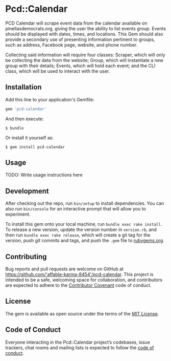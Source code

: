 # Pcd::Calendar

PCD Calendar will scrape event data from the calendar available on pinellasdemocrats.org, giving the user the ability to list events group. Events should be displayed with dates, times, and locations. This Gem should also provide a secondary use of presenting information pertinent to groups, such as address, Facebook page, website, and phone number.

Collecting said information will require four classes: Scraper, which will only be collecting the data from the website; Group, which will instantiate a new group with their details; Events, which will hold each event; and the CLI class, which will be used to interact with the user.


## Installation

Add this line to your application's Gemfile:

```ruby
gem 'pcd-calendar'
```

And then execute:

    $ bundle

Or install it yourself as:

    $ gem install pcd-calendar

## Usage

TODO: Write usage instructions here

## Development

After checking out the repo, run `bin/setup` to install dependencies. You can also run `bin/console` for an interactive prompt that will allow you to experiment.

To install this gem onto your local machine, run `bundle exec rake install`. To release a new version, update the version number in `version.rb`, and then run `bundle exec rake release`, which will create a git tag for the version, push git commits and tags, and push the `.gem` file to [rubygems.org](https://rubygems.org).

## Contributing

Bug reports and pull requests are welcome on GitHub at https://github.com/'affable-karma-8454'/pcd-calendar. This project is intended to be a safe, welcoming space for collaboration, and contributors are expected to adhere to the [Contributor Covenant](http://contributor-covenant.org) code of conduct.

## License

The gem is available as open source under the terms of the [MIT License](https://opensource.org/licenses/MIT).

## Code of Conduct

Everyone interacting in the Pcd::Calendar project’s codebases, issue trackers, chat rooms and mailing lists is expected to follow the [code of conduct](https://github.com/'affable-karma-8454'/pcd-calendar/blob/master/CODE_OF_CONDUCT.md).
